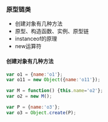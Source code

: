 ### 原型链类

- 创建对象有几种方法
- 原型、构造函数、实例、原型链
- instanceof的原理
- new运算符

#### 创建对象有几种方法
```javascript
var o1 = {name:'o1'};
var o11 = new Object({name:'o11'});

var M = function() {this.name='o2'};
var o2 = new M();

var P = {name:'o3'};
var o3 = Object.create(P);
```
